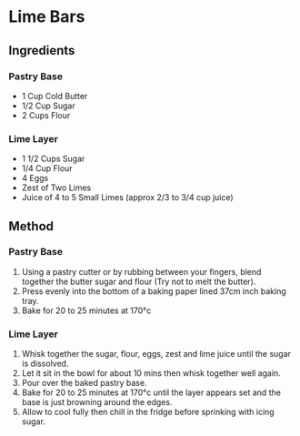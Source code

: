 # Lime Bars

## Ingredients
### Pastry Base
 * 1 Cup Cold Butter
 * 1/2 Cup Sugar
 * 2 Cups Flour

### Lime Layer
 * 1 1/2 Cups Sugar
 * 1/4 Cup Flour
 * 4 Eggs
 * Zest of Two Limes
 * Juice of 4 to 5 Small Limes (approx 2/3 to 3/4 cup juice)

## Method
### Pastry Base
1. Using a pastry cutter or by rubbing between your fingers, blend together the butter sugar and flour (Try not to melt the butter).
2. Press evenly into the bottom of a baking paper lined 37cm inch baking tray.
3. Bake for 20 to 25 minutes at 170°c

### Lime Layer
1. Whisk together the sugar, flour, eggs, zest and lime juice until the sugar is dissolved.
2. Let it sit in the bowl for about 10 mins then whisk together well again.
3. Pour over the baked pastry base.
4. Bake for 20 to 25 minutes at 170°c until the layer appears set and the base is just browning around the edges.
5. Allow to cool fully then chill in the fridge before sprinking with icing sugar.
